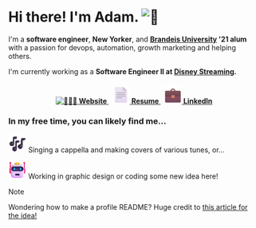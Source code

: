 # **Hi there! I'm Adam.**  ![👋](assets/wav.gif)

I'm a **software engineer**, **New Yorker**, and **<a href="http://brandeis.edu">Brandeis University</a> '21 alum** with a passion for devops, automation, growth marketing and helping others.

I'm currently working as a **Software Engineer II at <a href="https://www.disneystreaming.com/">Disney Streaming</a>.**
    <h4><p align="center">
<a href="https://adamfleishaker.com/">
![👨🏻‍💻](assets/technologis.gif) **Website**
</a>&nbsp;
<a href="http://adamfleishaker.com/assets/resume.pdf">
![📄](assets/page.png) **Resume**
</a>&nbsp;
<a href="https://www.linkedin.com/in/adamfleishaker/">
![💼](assets/briefcase.png) **LinkedIn**
</a>
</p></h4>

### In my free time, you can likely find me...

![🎶](assets/music.gif) Singing a cappella and making covers of various tunes, or...

![🤖](assets/robot.gif) Working in graphic design or coding some new idea here!

> [!NOTE]
> Wondering how to make a profile README? Huge credit to <a
href="https://www.aboutmonica.com/blog/how-to-create-a-github-profile-readme">this article for the idea!</a>
